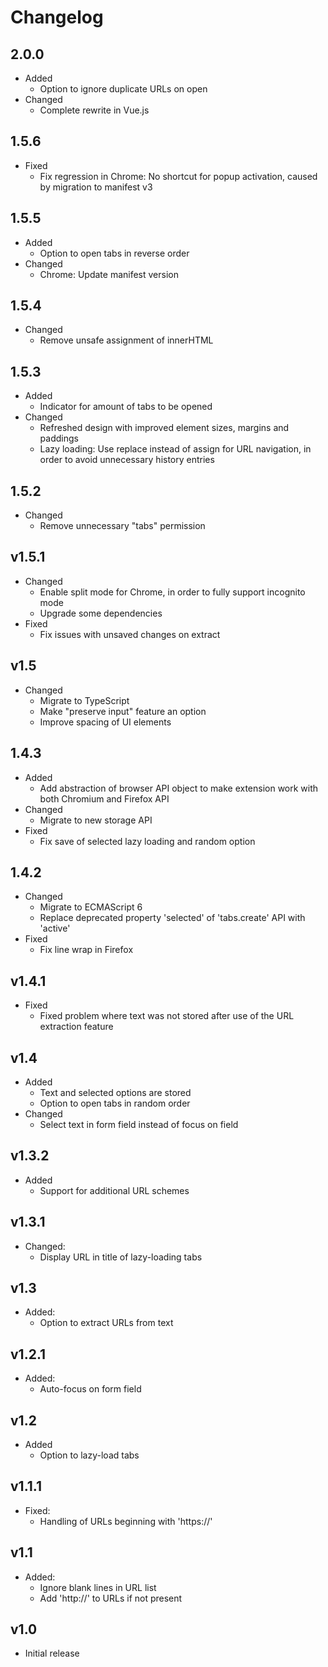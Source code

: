 # Changelog

## 2.0.0

- Added
  - Option to ignore duplicate URLs on open
- Changed
  - Complete rewrite in Vue.js

## 1.5.6

- Fixed
  - Fix regression in Chrome: No shortcut for popup activation, caused by migration to manifest v3

## 1.5.5

- Added
  - Option to open tabs in reverse order
- Changed
  - Chrome: Update manifest version

## 1.5.4

- Changed
  - Remove unsafe assignment of innerHTML

## 1.5.3

- Added
  - Indicator for amount of tabs to be opened
- Changed
  - Refreshed design with improved element sizes, margins and paddings
  - Lazy loading: Use replace instead of assign for URL navigation, in order to avoid unnecessary history entries

## 1.5.2

- Changed
  - Remove unnecessary "tabs" permission

## v1.5.1

- Changed
  - Enable split mode for Chrome, in order to fully support incognito mode
  - Upgrade some dependencies
- Fixed
  - Fix issues with unsaved changes on extract

## v1.5

- Changed
  - Migrate to TypeScript
  - Make "preserve input" feature an option
  - Improve spacing of UI elements

## 1.4.3

- Added
  - Add abstraction of browser API object to make extension work with both Chromium and Firefox API
- Changed
  - Migrate to new storage API
- Fixed
  - Fix save of selected lazy loading and random option

## 1.4.2

- Changed
  - Migrate to ECMAScript 6
  - Replace deprecated property 'selected' of 'tabs.create' API with 'active'
- Fixed
  - Fix line wrap in Firefox

## v1.4.1

- Fixed
  - Fixed problem where text was not stored after use of the URL extraction feature

## v1.4

- Added
  - Text and selected options are stored
  - Option to open tabs in random order
- Changed
  - Select text in form field instead of focus on field

## v1.3.2

- Added
  - Support for additional URL schemes

## v1.3.1

- Changed:
  - Display URL in title of lazy-loading tabs

## v1.3

- Added:
  - Option to extract URLs from text

## v1.2.1

- Added:
  - Auto-focus on form field

## v1.2

- Added
  - Option to lazy-load tabs

## v1.1.1

- Fixed:
  - Handling of URLs beginning with 'https://'

## v1.1

- Added:
  - Ignore blank lines in URL list
  - Add 'http://' to URLs if not present

## v1.0

- Initial release
